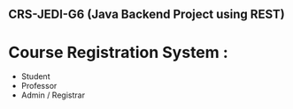 ## CRS-JEDI-G6 (Java Backend Project using REST)
# Course Registration System :
* Student
* Professor
* Admin / Registrar 
